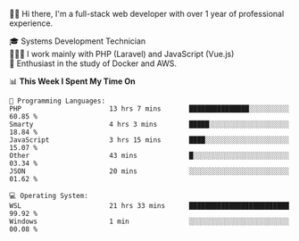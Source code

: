 🧑🏻 Hi there, I'm a full-stack web developer with over 1 year of professional experience.

🎓 Systems Development Technician<br/>
🧑🏻‍💻 I work mainly with PHP (Laravel) and JavaScript (Vue.js)<br/>
📘 Enthusiast in the study of Docker and AWS.<br/>

<!--START_SECTION:waka-->
📊 **This Week I Spent My Time On** 

```text
💬 Programming Languages: 
PHP                      13 hrs 7 mins       ███████████████░░░░░░░░░░   60.85 % 
Smarty                   4 hrs 3 mins        █████░░░░░░░░░░░░░░░░░░░░   18.84 % 
JavaScript               3 hrs 15 mins       ████░░░░░░░░░░░░░░░░░░░░░   15.07 % 
Other                    43 mins             █░░░░░░░░░░░░░░░░░░░░░░░░   03.34 % 
JSON                     20 mins             ░░░░░░░░░░░░░░░░░░░░░░░░░   01.62 % 

💻 Operating System: 
WSL                      21 hrs 33 mins      █████████████████████████   99.92 % 
Windows                  1 min               ░░░░░░░░░░░░░░░░░░░░░░░░░   00.08 % 
```


<!--END_SECTION:waka-->

